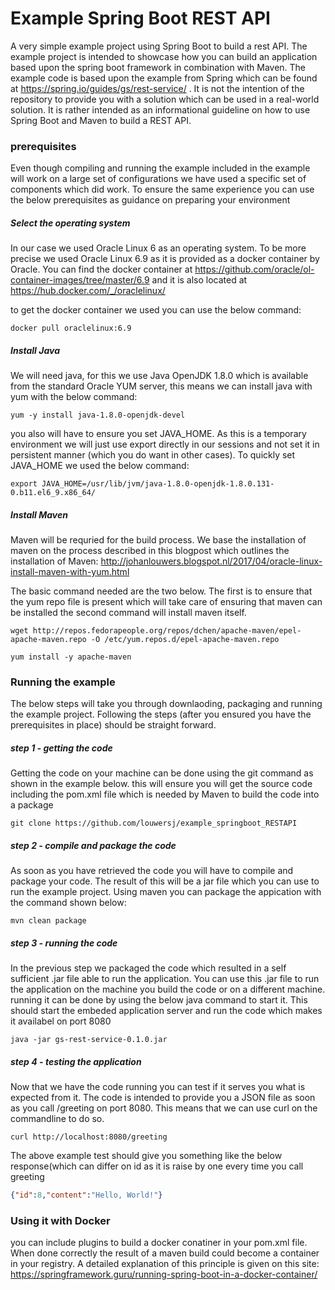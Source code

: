 # Example Spring Boot REST API
A very simple example project using Spring Boot to build a rest API. The example project is intended to showcase how you can build an application based upon the spring boot framework in combination with Maven. The example code is based upon the example from Spring which can be found at https://spring.io/guides/gs/rest-service/ . It is not the intention of the repository to provide you with a solution which can be used in a real-world solution. It is rather intended as an informational guideline on how to use Spring Boot and Maven to build a REST API. 

### prerequisites
Even though compiling and running the example included in the example will work on a large set of configurations we have used a specific set of components which did work. To ensure the same experience you can use the below prerequisites as guidance on preparing your environment

##### Select the operating system
In our case we used Oracle Linux 6 as an operating system. To be more precise we used Oracle Linux 6.9 as it is provided as a docker container by Oracle. You can find the docker container at https://github.com/oracle/ol-container-images/tree/master/6.9 and it is also located at https://hub.docker.com/_/oraclelinux/ 

to get the docker container we used you can use the below command:
```shell
docker pull oraclelinux:6.9
```

##### Install Java
We will need java, for this we use Java OpenJDK 1.8.0 which is available from the standard Oracle YUM server, this means we can install java with yum with the below command:
```shell
yum -y install java-1.8.0-openjdk-devel
```

you also will have to ensure you set JAVA_HOME. As this is a temporary environment we will just use export directly in our sessions and not set it in persistent manner (which you do want in other cases). To quickly set JAVA_HOME we used the below command:
```shell
export JAVA_HOME=/usr/lib/jvm/java-1.8.0-openjdk-1.8.0.131-0.b11.el6_9.x86_64/
```

##### Install Maven
Maven will be requried for the build process. We base the installation of maven on the process described in this blogpost which outlines the installation of Maven: http://johanlouwers.blogspot.nl/2017/04/oracle-linux-install-maven-with-yum.html 

The basic command needed are the two below. The first is to ensure that the yum repo file is present which will take care of ensuring that maven can be installed the second command will install maven itself. 

```shell
wget http://repos.fedorapeople.org/repos/dchen/apache-maven/epel-apache-maven.repo -O /etc/yum.repos.d/epel-apache-maven.repo

yum install -y apache-maven
```

### Running the example
The below steps will take you through downlaoding, packaging and running the example project. Following the steps (after you ensured you have the prerequisites in place) should be straight forward. 

##### step 1 - getting the code
Getting the code on your machine can be done using the git command as shown in the example below. this will ensure you will get the source code including the pom.xml file which is needed by Maven to build the code into a package
```shell
git clone https://github.com/louwersj/example_springboot_RESTAPI
```

##### step 2 - compile and package the code
As soon as you have retrieved the code you will have to compile and package your code. The result of this will be a jar file which you can use to run the example project. Using maven you can package the appication with the command shown below:
```shell
mvn clean package
```

##### step 3 - running the code
In the previous step we packaged the code which resulted in a self sufficient .jar file able to run the application. You can use this .jar file to run the application on the machine you build the code or on a different machine. running it can be done by using the below java command to start it. This should start the embeded application server and run the code which makes it availabel on port 8080
```shell
java -jar gs-rest-service-0.1.0.jar
```

##### step 4 - testing the application
Now that we have the code running you can test if it serves you what is expected from it. The code is intended to provide you a JSON file as soon as you call /greeting on port 8080. This means that we can use curl on the commandline to do so. 

```shell
curl http://localhost:8080/greeting
```
The above example test should give you something like the below response(which can differ on id as it is raise by one every time you call  greeting 
```json
{"id":8,"content":"Hello, World!"}
```

### Using it with Docker
you can include plugins to build a docker conatiner in your pom.xml file. When done correctly the result of a maven build could become a container in your registry. A detailed explanation of this principle is given on this site: https://springframework.guru/running-spring-boot-in-a-docker-container/
